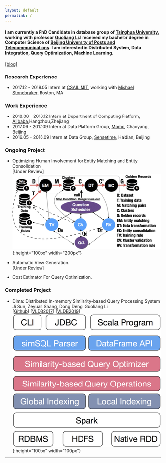 ```yaml
---
layout: default
permalink: /
---
```

#### I am currently a PhD Candidate in database group of [Tsinghua University](http://www.tsinghua.edu.cn/publish/thu2018en/index.html), working with professor [Guoliang Li](http://dbgroup.cs.tsinghua.edu.cn/ligl/).I received my bachelor degree in Computer Science of [Beijing University of Posts and Telecommunications](http://www.bupt.edu.cn/). I am interested in Distributed System, Data Integration, Query Optimization, Machine Learning.
[[blog]](/blog)
### Research Experience
- 2017.12 - 2018.05 Intern at [CSAIL MIT](https://www.csail.mit.edu/), working with [Michael Stonebraker](https://en.wikipedia.org/wiki/Michael_Stonebraker), Boston, MA  

### Work Experience
- 2018.08 - 2018.12 Intern at Department of Computing Platform, [Alibaba](https://www.alibabagroup.com/en/global/home),Hangzhou,Zhejiang  
- 2017.06 - 2017.09 Intern at Data Platform Group, [Momo](https://www.immomo.com/), Chaoyang, Beijing  
- 2016.05 - 2016.09 Intern at Data Group, [Sensetime](https://www.sensetime.com/), Haidian, Beijing  

### Ongoing Project
- Optimizing Human Involvement for Entity Matching and Entity Consolidation.  
[Under Review]  
![Framework](figures/emgr.jpg){:height="100px" width="200px"}

- Automatic View Generation.  
[Under Review]

- Cost Estimator For Query Optimization.

### Completed Project
- Dima: Distributed In-memory Similarity-based Query Processing System  
Ji Sun, Zeyuan Shang, Dong Deng, Guoliang Li   
[[Github](https://github.com/TsinghuaDatabaseGroup/Dima.git)] [[VLDB2017](http://www.vldb.org/pvldb/vol10/p1925-sun.pdf)] [[VLDB2019](http://dbgroup.cs.tsinghua.edu.cn/ligl/dima.pdf)]  
![Dima Framework](figures/dima.png){:height="100px" width="100px"}  

_____
<script type="text/javascript" id="clustrmaps" src="//cdn.clustrmaps.com/map_v2.js?d=pe1rfPbhTfzky5ISQu4qQ1Xwqj7y_bFjS5d6afAShdk&cl=ffffff&w=a"></script>
